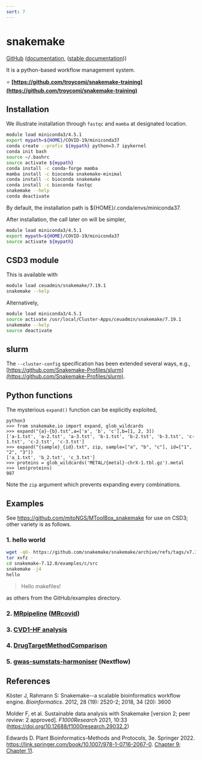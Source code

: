 ```yaml
---
sort: 7
---
```


# snakemake

[GitHub](https://github.com/snakemake/snakemake) ([documentation](https://snakemake.github.io/), ([stable documentation](https://snakemake.readthedocs.io/en/stable/)))

It is a python-based workflow management system.

:star: **[https://github.com/troycomi/snakemake-training](https://github.com/troycomi/snakemake-training)**

## Installation

We illustrate installation through `fastqc` and `mamba` at designated location.

```bash
module load miniconda3/4.5.1
export mypath=${HOME}/COVID-19/miniconda37
conda create --prefix ${mypath} python=3.7 ipykernel
conda init bash
source ~/.bashrc
source activate ${mypath}
conda install -c conda-forge mamba
mamba install -c bioconda snakemake-minimal
conda install -c bioconda snakemake
conda install -c bioconda fastqc
snakemake --help
conda deactivate
```

By default, the installation path is ${HOME}/.conda/envs/miniconda37.

After installation, the call later on will be simpler,

```bash
module load miniconda3/4.5.1
export mypath=${HOME}/COVID-19/miniconda37
source activate ${mypath}
```

## CSD3 module

This is available with

```bash
module load ceuadmin/snakemake/7.19.1
snakemake --help
```

Alternatively,

```bash
module load miniconda3/4.5.1
source activate /usr/local/Cluster-Apps/ceuadmin/snakemake/7.19.1
snakemake --help
source deactivate
```

## slurm

The `--cluster-config` specification has been extended several ways, e.g., [https://github.com/Snakemake-Profiles/slurm](https://github.com/Snakemake-Profiles/slurm).

## Python functions

The mysterious `expand()` function can be explicitly exploited,

```
python3
>>> from snakemake.io import expand, glob_wildcards
>>> expand("{a}-{b}.tst",a=['a', 'b', 'c'],b=[1, 2, 3])
['a-1.tst', 'a-2.tst', 'a-3.tst', 'b-1.tst', 'b-2.tst', 'b-3.tst', 'c-1.tst', 'c-2.tst', 'c-3.tst']
>>> expand("{sample}_{id}.txt", zip, sample=["a", "b", "c"], id=["1", "2", "3"])
['a_1.txt', 'b_2.txt', 'c_3.txt']
>>> proteins = glob_wildcards('METAL/{metal}-chrX-1.tbl.gz').metal
>>> len(proteins)
987
```

Note the `zip` argument which prevents expanding every combinations.

## Examples

See <https://github.com/mitoNGS/MToolBox_snakemake> for use on CSD3; other variety is as follows.

### 1. hello world

```bash
wget -qO- https://github.com/snakemake/snakemake/archive/refs/tags/v7.12.0.tar.gz | \
tar xvfz -
cd snakemake-7.12.0/examples/c/src
snakemake -j4
hello
```

> Hello makefiles!

as others from the GitHub/examples directory.

### 2. [MRpipeline](https://github.com/marcoralab/MRPipeline) ([MRcovid](https://github.com/marcoralab/MRcovid))

### 3. [CVD1-HF analysis](https://github.com/alhenry/cvd1-hf)

### 4. [DrugTargetMethodComparison](https://github.com/masadler/DrugTargetMethodComparison)

### 5. [gwas-sumstats-harmoniser](https://github.com/EBISPOT/gwas-sumstats-harmoniser) (Nextflow)

## References

Köster J, Rahmann S: Snakemake--a scalable bioinformatics workflow engine. _Bioinformatics_. 2012, 28 (19): 2520-2; 2018, 34 (20): 3600

Molder F, et al. Sustainable data analysis with Snakemake [version 2; peer review: 2 approved]. _F1000Research_ 2021, 10:33 (<https://doi.org/10.12688/f1000research.29032.2>)

Edwards D. Plant Bioinformatics-Methods and Protocols, 3e. Springer 2022. <https://link.springer.com/book/10.1007/978-1-0716-2067-0>. [Chapter 9](https://link.springer.com/protocol/10.1007/978-1-0716-2067-0_9); [Chapter 11](https://link.springer.com/protocol/10.1007/978-1-0716-2067-0_11).
